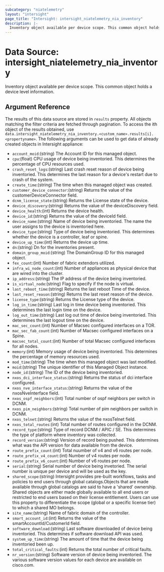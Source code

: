 ```yaml
---
subcategory: "niatelemetry"
layout: "intersight"
page_title: "Intersight: intersight_niatelemetry_nia_inventory"
description: |-
  Inventory object available per device scope. This common object holds a device level information.
---
```


# Data Source: intersight_niatelemetry_nia_inventory
Inventory object available per device scope. This common object holds a device level information.
## Argument Reference
The results of this data source are stored in `results` property.
All objects matching the filter criteria are fetched through pagination.
To access the ith object of the results obtained, use `data.intersight_niatelemetry_nia_inventory.<custom_name>.results[i].<propertyname>`.
The following arguments can be used to get data of already created objects in Intersight appliance:
* `account_moid`:(string) The Account ID for this managed object. 
* `cpu`:(float) CPU usage of device being inventoried. This determines the percentage of CPU resources used. 
* `crash_reset_logs`:(string) Last crash reset reason of device being inventoried. This determines the last reason for a device's restart due to crash of the system. 
* `create_time`:(string) The time when this managed object was created. 
* `customer_device_connector`:(string) Returns the value of the customerDeviceConnector field. 
* `dcnm_license_state`:(string) Returns the License state of the device. 
* `device_discovery`:(string) Returns the value of the deviceDiscovery field. 
* `device_health`:(int) Returns the device health. 
* `device_id`:(string) Returns the value of the deviceId field. 
* `device_name`:(string) Name of device being inventoried. The name the user assigns to the device is inventoried here. 
* `device_type`:(string) Type of device being inventoried. This determines whether the device is a controller, leaf or spine. 
* `device_up_time`:(int) Returns the device up time. 
* `dn`:(string) Dn for the inventories present. 
* `domain_group_moid`:(string) The DomainGroup ID for this managed object. 
* `fex_count`:(int) Number of fabric extendors utilized. 
* `infra_wi_node_count`:(int) Number of appliances as physical device that are wired into the cluster. 
* `ip_address`:(string) The IP address of the device being inventoried. 
* `is_virtual_node`:(string) Flag to specify if the node is virtual. 
* `last_reboot_time`:(string) Returns the last reboot Time of the device. 
* `last_reset_reason`:(string) Returns the last reset reason of the device. 
* `license_type`:(string) Returns the License type of the device. 
* `log_in_time`:(string) Last log in time device being inventoried. This determines the last login time on the device. 
* `log_out_time`:(string) Last log out time of device being inventoried. This determines the last logout time on the device. 
* `mac_sec_count`:(int) Number of Macsec configured interfaces on a TOR. 
* `mac_sec_fab_count`:(int) Number of Macsec configured interfaces on a Spine. 
* `macsec_total_count`:(int) Number of total Macsec configured interfaces for all nodes. 
* `memory`:(int) Memory usage of device being inventoried. This determines the percentage of memory resources used. 
* `mod_time`:(string) The time when this managed object was last modified. 
* `moid`:(string) The unique identifier of this Managed Object instance. 
* `node_id`:(string) The ID of the device being inventoried. 
* `nxos_dci_interface_status`:(string) Returns the status of dci interface configured. 
* `nxos_nve_interface_status`:(string) Returns the value of the nxosNveInterface field. 
* `nxos_ospf_neighbors`:(int) Total number of ospf neighbors per switch in DCNM. 
* `nxos_pim_neighbors`:(string) Total number of pim neighbors per switch in DCNM. 
* `nxos_telnet`:(string) Returns the value of the nxosTelnet field. 
* `nxos_total_routes`:(int) Total number of routes configured in the DCNM. 
* `record_type`:(string) Type of record DCNM / APIC / SE. This determines the type of platform where inventory was collected. 
* `record_version`:(string) Version of record being pushed. This determines what was the API version for data available from the device. 
* `route_prefix_count`:(int) Total nuumber of v4 and v6 routes per node. 
* `route_prefix_v4_count`:(int) Number of v4 routes per node. 
* `route_prefix_v6_count`:(int) Number of v6 routes per node. 
* `serial`:(string) Serial number of device being invetoried. The serial number is unique per device and will be used as the key. 
* `shared_scope`:(string) Intersight provides pre-built workflows, tasks and policies to end users through global catalogs.Objects that are made available through global catalogs are said to have a 'shared' ownership. Shared objects are either made globally available to all end users or restricted to end users based on their license entitlement. Users can use this property to differentiate the scope (global or a specific license tier) to which a shared MO belongs. 
* `site_name`:(string) Name of fabric domain of the controller. 
* `smart_account_id`:(int) Returns the value of the smartAccountId/CustomerId field. 
* `software_download`:(string) Last software downloaded of device being inventoried. This determines if software download API was used. 
* `system_up_time`:(string) The amount of time that the device being inventoried been up. 
* `total_critical_faults`:(int) Returns the total number of critical faults. 
* `nr_version`:(string) Software version of device being inventoried. The various software version values for each device are available on cisco.com. 
 